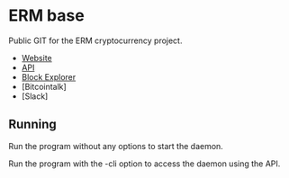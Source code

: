 # ERM base 
Public GIT for the ERM cryptocurrency project.

* [Website](http://datachains.world)
* [API](http://datachains.world)
* [Block Explorer](http://datachains.world)
* [Bitcointalk]
* [Slack]

## Running
Run the program without any options to start the daemon.

Run the program with the -cli option to access the daemon using the API.
